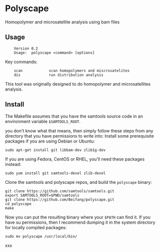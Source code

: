 Polyscape
===========
Homopolymer and microsatellite analysis using bam files

Usage
-----

        Version 0.2
        Usage:  polyscape <command> [options]

Key commands:

        scan            scan homopolymers and miscrosatelites
        dis             run distribution analysis


This tool was originally designed to do homopolymer and microsatellites analysis. 



Install
-------
The Makefile assumes that you have the samtools source code in an environment variable `$SAMTOOLS_ROOT`. 

you don't know what that means, then simply follow these steps from any directory that you have permissions to write into:
Install some prerequisite packages if you are using Debian or Ubuntu:

    sudo apt-get install git libbam-dev zlib1g-dev

If you are using Fedora, CentOS or RHEL, you'll need these packages instead:

    sudo yum install git samtools-devel zlib-devel

Clone the samtools and polyscape repos, and build the `polyscape` binary:

    git clone https://github.com/samtools/samtools.git
    export SAMTOOLS_ROOT=$PWD/samtools
    git clone https://github.com/Beifang/polyscape.git
    cd polyscape
    make

Now you can put the resulting binary where your `$PATH` can find it. If you have su permissions, then
I recommend dumping it in the system directory for locally compiled packages:

    sudo mv polyscape /usr/local/bin/

xxx

